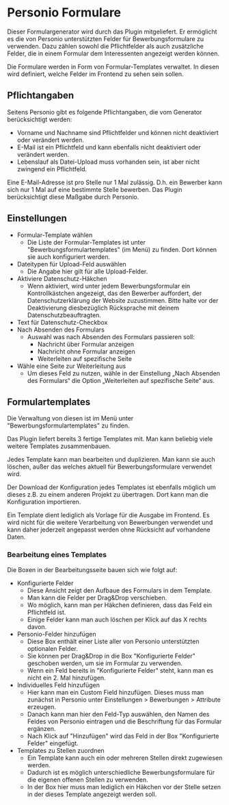 # Personio Formulare

Dieser Formulargenerator wird durch das Plugin mitgeliefert. Er ermöglicht es die von Personio unterstützten Felder für Bewerbungsformulare zu verwenden. Dazu zählen sowohl die Pflichtfelder als auch zusätzliche Felder, die in einem Formular dem Interessenten angezeigt werden können.

Die Formulare werden in Form von Formular-Templates verwaltet. In diesen wird definiert, welche Felder im Frontend zu sehen sein sollen.

## Pflichtangaben

Seitens Personio gibt es folgende Pflichtangaben, die vom Generator berücksichtigt werden:

* Vorname und Nachname sind Pflichtfelder und können nicht deaktiviert oder verändert werden.
* E-Mail ist ein Pflichtfeld und kann ebenfalls nicht deaktiviert oder verändert werden.
* Lebenslauf als Datei-Upload muss vorhanden sein, ist aber nicht zwingend ein Pflichtfeld.

Eine E-Mail-Adresse ist pro Stelle nur 1 Mal zulässig. D.h. ein Bewerber kann sich nur 1 Mal auf eine bestimmte Stelle bewerben. Das Plugin berücksichtigt diese Maßgabe durch Personio.

## Einstellungen

* Formular-Template wählen
  * Die Liste der Formular-Templates ist unter "Bewerbungsformulartemplates" (im Menü) zu finden. Dort können sie auch konfiguriert werden. 
* Dateitypen für Upload-Feld auswählen
  * Die Angabe hier gilt für alle Upload-Felder.
* Aktiviere Datenschutz-Häkchen
  * Wenn aktiviert, wird unter jedem Bewerbungsformular ein Kontrollkästchen angezeigt, das den Bewerber auffordert, der Datenschutzerklärung der Website zuzustimmen. Bitte halte vor der Deaktivierung diesbezüglich Rücksprache mit deinem Datenschutzbeauftragten.
* Text für Datenschutz-Checkbox
* Nach Absenden des Formulars
  * Auswahl was nach Absenden des Formulars passieren soll:
    * Nachricht über Formular anzeigen
    * Nachricht ohne Formular anzeigen
    * Weiterleiten auf spezifische Seite
* Wähle eine Seite zur Weiterleitung aus
  * Um dieses Feld zu nutzen, wähle in der Einstellung „Nach Absenden des Formulars“ die Option „Weiterleiten auf spezifische Seite“ aus.

## Formulartemplates

Die Verwaltung von diesen ist im Menü unter "Bewerbungsformulartemplates" zu finden.

Das Plugin liefert bereits 3 fertige Templates mit. Man kann beliebig viele weitere Templates zusammenbauen.

Jedes Template kann man bearbeiten und duplizieren. Man kann sie auch löschen, außer das welches aktuell für Bewerbungsformulare verwendet wird.

Der Download der Konfiguration jedes Templates ist ebenfalls möglich um dieses z.B. zu einem anderen Projekt zu übertragen. Dort kann man die Konfiguration importieren.

Ein Template dient lediglich als Vorlage für die Ausgabe im Frontend. Es wird nicht für die weitere Verarbeitung von Bewerbungen verwendet und kann daher jederzeit angepasst werden ohne Rücksicht auf vorhandene Daten.

### Bearbeitung eines Templates

Die Boxen in der Bearbeitungsseite bauen sich wie folgt auf:

* Konfigurierte Felder
  * Diese Ansicht zeigt den Aufbaue des Formulars in dem Template.
  * Man kann die Felder per Drag&Drop verschieben.
  * Wo möglich, kann man per Häkchen definieren, dass das Feld ein Pflichtfeld ist.
  * Einige Felder kann man auch löschen per Klick auf das X rechts davon.
* Personio-Felder hinzufügen
  * Diese Box enthält einer Liste aller von Personio unterstützten optionalen Felder.
  * Sie können per Drag&Drop in die Box "Konfigurierte Felder" geschoben werden, um sie im Formular zu verwenden.
  * Wenn ein Feld bereits in "Konfigurierte Felder" steht, kann man es nicht ein 2. Mal hinzufügen.
* Individuelles Feld hinzufügen
  * Hier kann man ein Custom Field hinzufügen. Dieses muss man zunächst in Personio unter Einstellungen > Bewerbungen > Attribute erzeugen.
  * Danach kann man hier den Feld-Typ auswählen, den Namen des Feldes von Personio eintragen und die Beschriftung für das Formular ergänzen.
  * Nach Klick auf "Hinzufügen" wird das Feld in der Box "Konfigurierte Felder" eingefügt.
* Templates zu Stellen zuordnen
  * Ein Template kann auch ein oder mehreren Stellen direkt zugewiesen werden.
  * Dadurch ist es möglich unterschiedliche Bewerbungsformulare für die eigenen offenen Stellen zu verwenden.
  * In der Box hier muss man lediglich ein Häkchen vor der Stelle setzen in der dieses Template angezeigt werden soll.